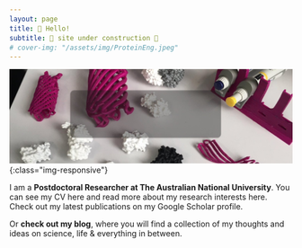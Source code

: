 ```yaml
---
layout: page
title: 👋 Hello!
subtitle: 🚧 site under construction 🚧
# cover-img: "/assets/img/ProteinEng.jpeg"
---
```

![Protein Engineering](/assets/img/ProteinEng.jpeg){:class="img-responsive"}  

I am a **Postdoctoral Researcher at The Australian National University**. You can see my CV here and read more about my research interests here. Check out my latest publications on my Google Scholar profile.  
  
Or **check out my blog**, where you will find a collection of my thoughts and ideas on science, life & everything in between. 


